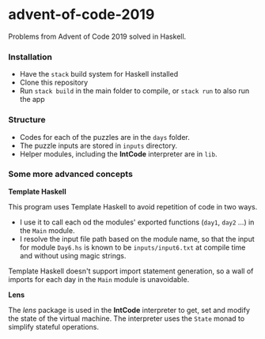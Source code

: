 # advent-of-code-2019

Problems from Advent of Code 2019 solved in Haskell.

### Installation

* Have the `stack` build system for Haskell installed
* Clone this repository
* Run `stack build` in the main folder to compile, or `stack run` to also run the app

### Structure

* Codes for each of the puzzles are in the `days` folder.
* The puzzle inputs are stored in `inputs` directory.
* Helper modules, including the **IntCode** interpreter are in `lib`.

### Some more advanced concepts

**Template Haskell**

This program uses Template Haskell to avoid repetition of code in two ways.
* I use it to call each od the modules' exported functions (`day1`, `day2` ...) in the `Main` module.
* I resolve the input file path based on the module name, so that the input for module `Day6.hs` is known to be `inputs/input6.txt` at compile time and without using magic strings.

Template Haskell doesn't support import statement generation, so a wall of imports for each day in the `Main` module is unavoidable.

**Lens**

The *lens* package is used in the **IntCode** interpreter to get, set and modify the state of the virtual machine. The interpreter uses the `State` monad to simplify stateful operations.